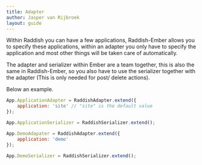 ```yaml
---
title: Adapter
author: Jasper van Rijbroek
layout: guide
---
```


Within Raddish you can have a few applications, Raddish-Ember allows you to specify these applications,
within an adapter you only have to specify the application and most other things will be taken care of automatically.

The adapter and serializer within Ember are a team together, this is also the same in Raddish-Ember,
so you also have to use the serializer together with the adapter (This is only needed for post/ delete actions).

Below an example.

```javascript
App.ApplicationAdapter = RaddishAdapter.extend({
    application: 'site' // "site" is the default value
});

App.ApplicationSerializer = RaddishSerializer.extend();

App.DemoAdapater = RaddishAdapter.extend({
    application: 'demo'
});

App.DemoSerializer = RaddishSerializer.extend();
```